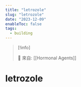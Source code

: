 ```yaml
---
title: "letrozole"
slug: "letrozole"
date: "2023-12-09"
enableToc: false
tags:
  - building
---
```


> [!info]
>
> 🌱 來自: [[Hormonal Agents]]

# letrozole
